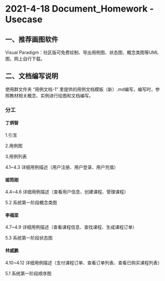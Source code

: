 # 2021-4-18 Document_Homework - Usecase

## 一、推荐画图软件

Visual Paradigm：社区版可免费绘制、导出用例图、状态图、概念类图等UML图，网上自行下载。

## 二、文档编写说明

使用群文件夹 “用例文档-1” 里提供的用例文档模板（新）.md编写，编写时，参照教材相关概念、实例进行绘图和文档编写。

### 分工

#### 丁炳智

1.引言

2.用例图

3.用例列表

4.1~4.3 详细用例描述（用户注册、用户登录、用户充值）

#### 姬筠刚

4.4~4.6 详细用例描述（查看用户信息、创建课程、管理课程）

5.2 系统第一阶段概念类图

#### 李福梁

4.7~4.9 详细用例描述（查看课程信息、查找课程、生成课程订单）

5.3 系统第一阶段状态图

#### 林威鹏

4.10~4.12 详细用例描述（支付课程订单、查看订单列表、查看已购买课程列表）

5.1 系统第一阶段顺序图